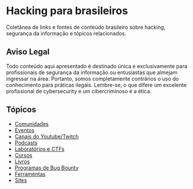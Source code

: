 # Hacking para brasileiros
Coletânea de links e fontes de conteúdo brasileiro sobre hacking, segurança da informação e tópicos relacionados.

## Aviso Legal
Todo conteúdo aqui apresentado é destinado única e exclusivamente para profissionais de segurança da informação ou entusiastas que almejam ingressar na área. Portanto, somos completamente contrários o uso do conhecimento para práticas ilegais. Lembre-se, o que difere um excelente profissional de cybersecurity e um cibercriminoso é a ética. 

## Tópicos

- [Comunidades](./pages/comunidades.md)
- [Eventos](./pages/eventos.md)
- [Canais do Youtube/Twitch](./pages/canais.md)
- [Podcasts](./pages/podcasts.md)
- [Laboratórios e CTFs](./pages/labs.md)
- [Cursos](./pages/cursos.md)
- [Livros](./pages/livros.md)
- [Programas de Bug Bounty](./pages/bugbounty.md)
- [Ferramentas](./pages/ferramentas.md)
- [Sites](./pages/sites.md)
